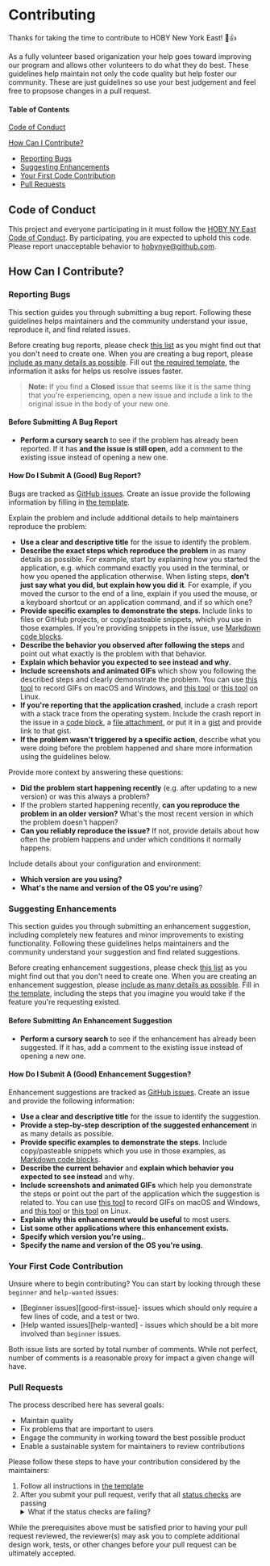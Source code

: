 # Contributing

Thanks for taking the time to contribute to HOBY New York East! :tada::+1:

As a fully volunteer based origanization your help goes toward improving our program and allows other volunteers to 
do what they do best. These guidelines help maintain not only the code quality but help foster our community. These are
just guidelines so use your best judgement and feel free to propsose changes in a pull request.

#### Table of Contents

[Code of Conduct](#code-of-conduct)

[How Can I Contribute?](#how-can-i-contribute)
  * [Reporting Bugs](#reporting-bugs)
  * [Suggesting Enhancements](#suggesting-enhancements)
  * [Your First Code Contribution](#your-first-code-contribution)
  * [Pull Requests](#pulls-requests)
  
## Code of Conduct

This project and everyone participating in it must follow the [HOBY NY East Code of Conduct](CODE_OF_CONDUCT.md). By 
participating, you are expected to uphold this code. Please report unacceptable behavior to 
[hobynye@github.com](mailto:hobynye@github.com).

## How Can I Contribute?

### Reporting Bugs

This section guides you through submitting a bug report. Following these guidelines helps maintainers and the community 
understand your issue, reproduce it, and find related issues.

Before creating bug reports, please check [this list](#before-submitting-a-bug-report) as you might find out that you 
don't need to create one. When you are creating a bug report, please 
[include as many details as possible](#how-do-i-submit-a-good-bug-report). Fill out [the required template](.github/ISSUE_TEMPLATE/bug_report.md),
the information it asks for helps us resolve issues faster.

> **Note:** If you find a **Closed** issue that seems like it is the same thing that you're experiencing, open a new issue and 
include a link to the original issue in the body of your new one.

#### Before Submitting A Bug Report

* **Perform a cursory search** to see if the problem has already been reported. If it has **and the issue is still open**, add 
a comment to the existing issue instead of opening a new one.

#### How Do I Submit A (Good) Bug Report?

Bugs are tracked as [GitHub issues](https://guides.github.com/features/issues/). Create an issue provide the following 
information by filling in [the template](.github/ISSUE_TEMPLATE/bug_report.md).

Explain the problem and include additional details to help maintainers reproduce the problem:

* **Use a clear and descriptive title** for the issue to identify the problem.
* **Describe the exact steps which reproduce the problem** in as many details as possible. For example, start by explaining 
how you started the application, e.g. which command exactly you used in the terminal, or how you opened the application otherwise. 
When listing steps, **don't just say what you did, but explain how you did it**. For example, if you moved the cursor to the end 
of a line, explain if you used the mouse, or a keyboard shortcut or an application command, and if so which one?
* **Provide specific examples to demonstrate the steps**. Include links to files or GitHub projects, or copy/pasteable snippets, 
which you use in those examples. If you're providing snippets in the issue, use 
[Markdown code blocks](https://help.github.com/articles/markdown-basics/#multiple-lines).
* **Describe the behavior you observed after following the steps** and point out what exactly is the problem with that behavior.
* **Explain which behavior you expected to see instead and why.**
* **Include screenshots and animated GIFs** which show you following the described steps and clearly demonstrate the problem. 
You can use [this tool](https://www.cockos.com/licecap/) to record GIFs on macOS and Windows, and 
[this tool](https://github.com/colinkeenan/silentcast) or [this tool](https://github.com/GNOME/byzanz) on Linux.
* **If you're reporting that the application crashed**, include a crash report with a stack trace from the operating system. 
Include the crash report in the issue in a [code block](https://help.github.com/articles/markdown-basics/#multiple-lines), 
a [file attachment](https://help.github.com/articles/file-attachments-on-issues-and-pull-requests/), or put it in a 
[gist](https://gist.github.com/) and provide link to that gist.
* **If the problem wasn't triggered by a specific action**, describe what you were doing before the problem happened and 
share more information using the guidelines below.

Provide more context by answering these questions:

* **Did the problem start happening recently** (e.g. after updating to a new version) or was this always a problem?
* If the problem started happening recently, **can you reproduce the problem in an older version?** What's the most 
recent version in which the problem doesn't happen?
* **Can you reliably reproduce the issue?** If not, provide details about how often the problem happens and under which conditions 
it normally happens.

Include details about your configuration and environment:

* **Which version are you using?** 
* **What's the name and version of the OS you're using**?

### Suggesting Enhancements

This section guides you through submitting an enhancement suggestion, including completely new features and minor improvements to 
existing functionality. Following these guidelines helps maintainers and the community understand your suggestion and find related
suggestions.

Before creating enhancement suggestions, please check [this list](#before-submitting-an-enhancement-suggestion) as you might find
out that you don't need to create one. When you are creating an enhancement suggestion, please 
[include as many details as possible](#how-do-i-submit-a-good-enhancement-suggestion). Fill in [the template](.github/ISSUE_TEMPLATE/feature_request.md), 
including the steps that you imagine you would take if the feature you're requesting existed.

#### Before Submitting An Enhancement Suggestion

* **Perform a cursory search** to see if the enhancement has already been suggested. If it has, add a comment to the existing 
issue instead of opening a new one.

#### How Do I Submit A (Good) Enhancement Suggestion?

Enhancement suggestions are tracked as [GitHub issues](https://guides.github.com/features/issues/). Create an issue and provide
the following information:

* **Use a clear and descriptive title** for the issue to identify the suggestion.
* **Provide a step-by-step description of the suggested enhancement** in as many details as possible.
* **Provide specific examples to demonstrate the steps**. Include copy/pasteable snippets which you use in those examples, as 
[Markdown code blocks](https://help.github.com/articles/markdown-basics/#multiple-lines).
* **Describe the current behavior** and **explain which behavior you expected to see instead** and why.
* **Include screenshots and animated GIFs** which help you demonstrate the steps or point out the part of the application which 
the suggestion is related to. You can use [this tool](https://www.cockos.com/licecap/) to record GIFs on macOS and Windows, and 
[this tool](https://github.com/colinkeenan/silentcast) or [this tool](https://github.com/GNOME/byzanz) on Linux.
* **Explain why this enhancement would be useful** to most users.
* **List some other applications where this enhancement exists.**
* **Specify which version you're using.**.
* **Specify the name and version of the OS you're using.**

### Your First Code Contribution

Unsure where to begin contributing? You can start by looking through these `beginner` and `help-wanted` issues:

* [Beginner issues][good-first-issue]- issues which should only require a few lines of code, and a test or two.
* [Help wanted issues][help-wanted] - issues which should be a bit more involved than `beginner` issues.

Both issue lists are sorted by total number of comments. While not perfect, number of comments is a reasonable proxy for impact
a given change will have.

### Pull Requests

The process described here has several goals:

- Maintain quality
- Fix problems that are important to users
- Engage the community in working toward the best possible product
- Enable a sustainable system for maintainers to review contributions

Please follow these steps to have your contribution considered by the maintainers:

1. Follow all instructions in [the template](.github/ISSUE_TEMPLATE/feature_request.md)
2. After you submit your pull request, verify that all [status checks](https://help.github.com/articles/about-status-checks/) 
are passing <details><summary>What if the status checks are failing?</summary>If a status check is failing, and you believe that 
the failure is unrelated to your change, please leave a comment on the pull request explaining why you believe the failure is 
unrelated. A maintainer will re-run the status check for you. If we conclude that the failure was a false positive, then we will 
open an issue to track that problem with our status check suite.</details>

While the prerequisites above must be satisfied prior to having your pull request reviewed, the reviewer(s) may ask you to complete 
additional design work, tests, or other changes before your pull request can be ultimately accepted.
